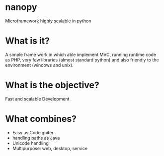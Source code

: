 # nanopy
Microframework highly scalable in python

# What is it?

A simple frame work in which able implement MVC, running runtime code as PHP, very few libraries (almost standard python) and also friendly to the environment (windows and unix).


# What is the objective?

Fast and scalable Development


# What combines?

- Easy as Codeigniter
- handling paths as Java
- Unicode handling
- Multipurpose: web, desktop, service
